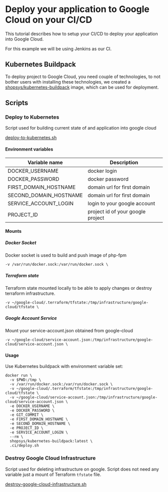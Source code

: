# Deploy your application to Google Cloud on your CI/CD
This tutorial describes how to setup your CI/CD to deploy your application into Google Cloud.

For this example we will be using Jenkins as our CI.

## Kubernetes Buildpack
To deploy project to Google Cloud, you need couple of technologies, to not bother users with installing these technologies, we created a [shopsys/kubernetes-buildpack](https://github.com/shopsys/kubernetes-buildpack) image, which can be used for deployment.


## Scripts
### Deploy to Kubernetes
Script used for building current state of and application into google cloud

[deploy-to-kubernetes.sh](/project-base/.ci/deploy-to-kubernetes.sh)

#### Environment variables
| Variable name          | Description
| -------------          |-------------
| DOCKER_USERNAME        | docker login
| DOCKER_PASSWORD        | docker password
| FIRST_DOMAIN_HOSTNAME  | domain url for first domain
| SECOND_DOMAIN_HOSTNAME | domain url for first domain
| SERVICE_ACCOUNT_LOGIN  | login to your google account
| PROJECT_ID             | project id of your google project


#### Mounts

##### Docker Socket
Docker socket is used to build and push image of php-fpm
```
-v /var/run/docker.sock:/var/run/docker.sock \
```

##### Terraform state
Terraform state mounted locally to be able to apply changes or destroy terraform infrastructure.

```
-v ~/google-cloud/.terraform/tfstate:/tmp/infrastructure/google-cloud/tfstate \
```

##### Google Account Service
Mount your service-account.json obtained from google-cloud

```
-v ~/google-cloud/service-account.json:/tmp/infrastructure/google-cloud/service-account.json \
```
#### Usage
Use Kubernetes buildpack with environment variable set:

```
docker run \
  -v $PWD:/tmp \
  -v /var/run/docker.sock:/var/run/docker.sock \
  -v ~/google-cloud/.terraform/tfstate:/tmp/infrastructure/google-cloud/tfstate \
  -v ~/google-cloud/service-account.json:/tmp/infrastructure/google-cloud/service-account.json \
  -e DOCKER_USERNAME \
  -e DOCKER_PASSWORD \
  -e GIT_COMMIT \
  -e FIRST_DOMAIN_HOSTNAME \
  -e SECOND_DOMAIN_HOSTNAME \
  -e PROJECT_ID \
  -e SERVICE_ACCOUNT_LOGIN \
  --rm \
  shopsys/kubernetes-buildpack:latest \
  .ci/deploy.sh
```

### Destroy Google Cloud Infrastructure
Script used for deleting infrastructure on google. Script does not need any variable just a mount of Terraform `tfstate` file.

[destroy-google-cloud-infrastructure.sh](/project-base/.ci/destroy-google-cloud-infrastructure.sh)